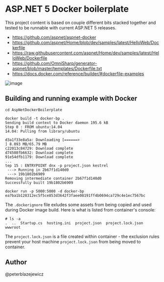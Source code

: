 # ASP.NET 5 Docker boilerplate

This project content is based on couple different bits stacked together and tested to be runnable with current ASP.NET 5 releases.

* https://github.com/aspnet/aspnet-docker
* https://github.com/aspnet/Home/blob/dev/samples/latest/HelloWeb/Dockerfile
* https://raw.githubusercontent.com/aspnet/Home/dev/samples/latest/HelloWeb/Dockerfile
* https://github.com/OmniSharp/generator-aspnet/blob/master/templates/Dockerfile.txt
* https://docs.docker.com/reference/builder/#dockerfile-examples

![image](https://cloud.githubusercontent.com/assets/14539/10206287/6320a238-67c6-11e5-8e11-820a3d039a1c.png)

## Building and running example with Docker

```
cd AspNetDockerBoilerplate
```

```
docker build -t docker-bp .
Sending build context to Docker daemon 195.6 kB
Step 0 : FROM ubuntu:14.04
14.04: Pulling from library/ubuntu

d3a1f33e8a5a: Downloading [======>                                            ] 8.093 MB/65.79 MB
c22013c84729: Download complete
d74508fb6632: Download complete
91e54dfb1179: Download complete
...
tep 15 : ENTRYPOINT dnx -p project.json kestrel
 ---> Running in 2b67f1d140d0
 ---> 19b1802b6909
Removing intermediate container 2b67f1d140d0
Successfully built 19b1802b6909
```

```
docker run -p 5000:5000 -d docker-bp
ea7ba1b128312ec5f5ce853d3642f3faee08191ff4b0694ca729c4e1ec7567bc
```

The `.dockerignore` file exludes some assets from being copied and used during Docker image build. Here is what is listed from container's console:
```
# ls -a
.  ..  Startup.cs  hosting.ini	project.json  project.lock.json  wwwroot
```
The `project.lock.json` is a file created within container - the exclusion rules prevent your host machine `project.lock.json` from being moved to container.

## Author
@peterblazejewicz
